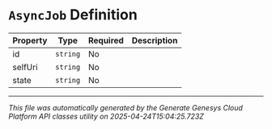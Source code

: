 # `AsyncJob` Definition

| Property | Type | Required | Description |
|----------|------|----------|-------------|
| id | `string` | No |  |
| selfUri | `string` | No |  |
| state | `string` | No |  |

---

*This file was automatically generated by the Generate Genesys Cloud Platform API classes utility on 2025-04-24T15:04:25.723Z*